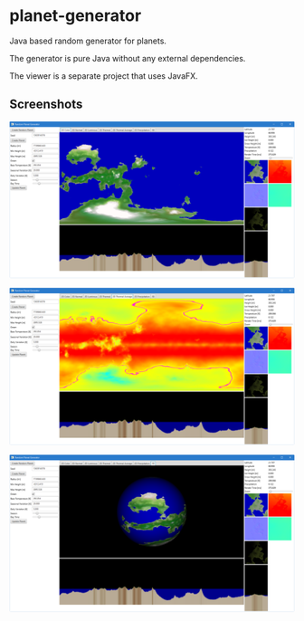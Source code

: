 # planet-generator

Java based random generator for planets.

The generator is pure Java without any external dependencies.

The viewer is a separate project that uses JavaFX.

## Screenshots

![Screenshot Viewer](ch.obermuhlner.planetgen.docs/images/planet-generator-1.png?raw=true)

![Screenshot Viewer](ch.obermuhlner.planetgen.docs/images/planet-generator-2.png?raw=true)

![Screenshot Viewer](ch.obermuhlner.planetgen.docs/images/planet-generator-3.png?raw=true)
